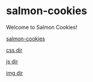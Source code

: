 # salmon-cookies

Welcome to Salmon Cookies!

[salmon-cookies](index.html)

[css dir](css/)

[js dir](js/)

[img dir](img/)
